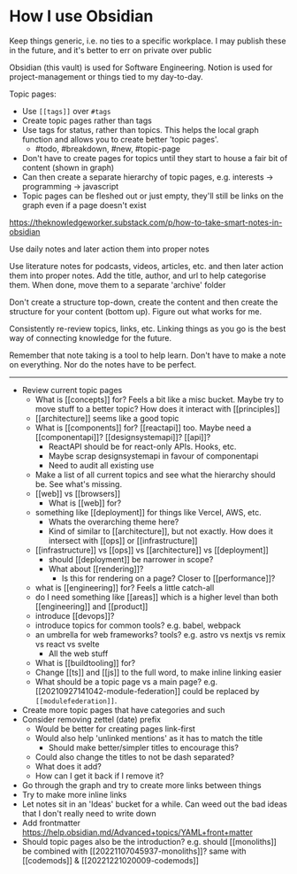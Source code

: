 # How I use Obsidian

Keep things generic, i.e. no ties to a specific workplace. I may publish these in the future, and it's better to err on private over public

Obsidian (this vault) is used for Software Engineering. Notion is used for project-management or things tied to my day-to-day.

Topic pages:
- Use `[[tags]]` over `#tags`
- Create topic pages rather than tags
- Use tags for status, rather than topics. This helps the local graph function and allows you to create better 'topic pages'.
	- #todo, #breakdown, #new, #topic-page
- Don't have to create pages for topics until they start to house a fair bit of content (shown in graph)
- Can then create a separate hierarchy of topic pages, e.g. interests -> programming -> javascript
- Topic pages can be fleshed out or just empty, they'll still be links on the graph even if a page doesn't exist

https://theknowledgeworker.substack.com/p/how-to-take-smart-notes-in-obsidian

Use daily notes and later action them into proper notes

Use literature notes for podcasts, videos, articles, etc. and then later action them into proper notes.
Add the title, author, and url to help categorise them.
When done, move them to a separate 'archive' folder

Don't create a structure top-down, create the content and then create the structure for your content (bottom up). Figure out what works for me.

Consistently re-review topics, links, etc. Linking things as you go is the best way of connecting knowledge for the future.

Remember that note taking is a tool to help learn. Don't have to make a note on everything. Nor do the notes have to be perfect.

---

- Review current topic pages
	- What is [[concepts]] for? Feels a bit like a misc bucket. Maybe try to move stuff to a better topic? How does it interact with [[principles]]
	- [[architecture]] seems like a good topic
	- What is [[components]] for? [[reactapi]] too. Maybe need a [[componentapi]]? [[designsystemapi]]? [[api]]?
		- ReactAPI should be for react-only APIs. Hooks, etc.
		- Maybe scrap designsystemapi in favour of componentapi
		- Need to audit all existing use
	- Make a list of all current topics and see what the hierarchy should be. See what's missing.
	- [[web]] vs [[browsers]]
		- What is [[web]] for?
	- something like [[deployment]] for things like Vercel, AWS, etc.
		- Whats the overarching theme here?
		- Kind of similar to [[architecture]], but not exactly. How does it intersect with [[ops]] or [[infrastructure]]
	- [[infrastructure]] vs [[ops]] vs [[architecture]] vs [[deployment]]
		- should [[deployment]] be narrower in scope?
		- What about [[rendering]]?
			- Is this for rendering on a page? Closer to [[performance]]?
	- what is [[engineering]] for? Feels a little catch-all
	- do I need something like [[areas]] which is a higher level than both [[engineering]] and [[product]]
	- introduce [[devops]]?
	- introduce topics for common tools? e.g. babel, webpack
	- an umbrella for web frameworks? tools? e.g. astro vs nextjs vs remix vs react vs svelte
		- All the web stuff
	- What is [[buildtooling]] for?
	- Change [[ts]] and [[js]] to the full word, to make inline linking easier
	- What should be a topic page vs a main page? e.g. [[20210927141042-module-federation]] could be replaced by `[[modulefederation]]`.
- Create more topic pages that have categories and such
- Consider removing zettel (date) prefix
	- Would be better for creating pages link-first
	- Would also help 'unlinked mentions' as it has to match the title
		- Should make better/simpler titles to encourage this?
	- Could also change the titles to not be dash separated?
	- What does it add?
	- How can I get it back if I remove it?
- Go through the graph and try to create more links between things
- Try to make more inline links
- Let notes sit in an 'Ideas' bucket for a while. Can weed out the bad ideas that I don't really need to write down
- Add frontmatter https://help.obsidian.md/Advanced+topics/YAML+front+matter
- Should topic pages also be the introduction? e.g. should [[monoliths]] be combined with [[20221107045937-monoliths]]? same with [[codemods]] & [[20221221020009-codemods]]